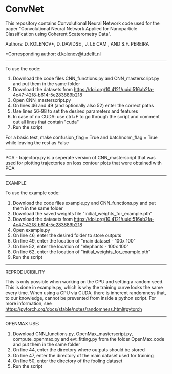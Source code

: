 # ConvNet
This repository contains Convolutional Neural Network code used for the paper "Convolutional Neural Network Applied for Nanoparticle Classification using Coherent Scaterometry Data". 

Authors: D. KOLENOV*, D. DAVIDSE , J. LE CAM , AND S.F. PEREIRA

*Corresponding author: d.kolenov@tudelft.nl

----------------------------------------------------------------------------------------------------------------------------------

To use the code:

1. Download the code files CNN_functions.py and CNN_masterscript.py and put them in the same folder
2. Download the datasets from https://doi.org/10.4121/uuid:516ab2fa-4c47-42f8-b614-5e283889b218
3. Open CNN_masterscript.py
2. On lines 46 and 49 (and optionally also 52) enter the correct paths
3. Use lines 56-98 to set the desired parameters and features
4. In case of no CUDA: use ctrl+F to go through the script and comment out all lines that contain "cuda"
5. Run the script

For a basic test, make confusion_flag = True and batchnorm_flag = True while leaving the rest as False

----------------------------------------------------------------------------------------------------------------------------------

PCA - trajectory.py is a seperate version of CNN_masterscript that was used for plotting trajectories on loss contour plots that were obtained with PCA

----------------------------------------------------------------------------------------------------------------------------------

EXAMPLE

To use the example code:

1. Download the code files example.py and CNN_functions.py and put them in the same folder
2. Download the saved weights file "initial_weights_for_example.pth"
3. Download the datasets  from https://doi.org/10.4121/uuid:516ab2fa-4c47-42f8-b614-5e283889b218
4. Open example.py
5. On line 46, enter the desired folder to store outputs
6. On line 49, enter the location of "main dataset - 100x 100"
7. On line 52, enter the location of "elephants - 100x 100"
8. On line 62, enter the location of "initial_weights_for_example.pth"
9. Run the script

----------------------------------------------------------------------------------------------------------------------------------

REPRODUCIBILITY

This is only possible when working on the CPU and setting a random seed. This is done in example.py, which is why the training curve looks the same every time. When using a GPU via CUDA, there is inherent randomness that, to our knowledge, cannot be prevented from inside a python script. For more information, see https://pytorch.org/docs/stable/notes/randomness.html#pytorch

----------------------------------------------------------------------------------------------------------------------------------

OPENMAX USE:

1. Download CNN_functions.py, OpenMax_masterscript.py, compute_openmax.py and evt_fitting.py from the folder OpenMax_code and put them in the same folder
2. On line 44, enter the directory where outputs should be stored
3. On line 47, enter the directory of the main dataset used for training
4. On line 50, enter the directory of the fooling dataset
5. Run the script
